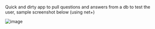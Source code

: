 Quick and dirty app to pull questions and answers from a db to test the user, sample screenshot below (using net+)

![image](https://github.com/user-attachments/assets/56126699-fadf-4d71-9d55-ff1aaa82df4d)

